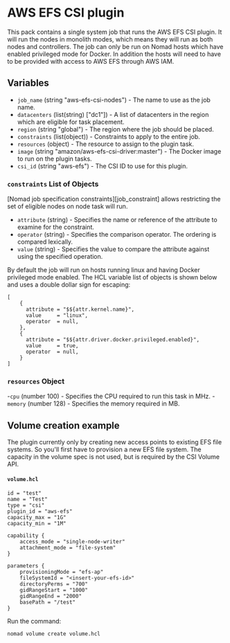 # AWS EFS CSI plugin

This pack contains a single system job that runs the AWS EFS CSI plugin. It will run the nodes in
monolith modes, which means they will run as both nodes and controllers. The job can only be run
on Nomad hosts which have enabled privileged mode for Docker. In addition the hosts will need to have to
be provided with access to AWS EFS through AWS IAM.

## Variables

- `job_name` (string "aws-efs-csi-nodes") - The name to use as the job name.
- `datacenters` (list(string) ["dc1"]) - A list of datacenters in the region which are eligible for
  task placement.
- `region` (string "global") - The region where the job should be placed.
- `constraints` (list(object)) - Constraints to apply to the entire job.
- `resources` (object) - The resource to assign to the plugin task.
- `image` (string "amazon/aws-efs-csi-driver:master") - The Docker image to run on the plugin tasks. 
- `csi_id` (string "aws-efs") - The CSI ID to use for this plugin.

### `constraints` List of Objects

[Nomad job specification constraints][job_constraint] allows restricting the set of eligible nodes
on node task will run.

- `attribute` (string) - Specifies the name or reference of the attribute to examine for the
  constraint.
- `operator` (string) - Specifies the comparison operator. The ordering is compared lexically.
- `value` (string) - Specifies the value to compare the attribute against using the specified
  operation.

By default the job will run on hosts running linux and having Docker privileged mode enabled. The HCL
variable list of objects is shown below and uses a double dollar sign for escaping:
```hcl
[
    {
      attribute = "$${attr.kernel.name}",
      value     = "linux",
      operator  = null,
    }, 
    {
      attribute = "$${attr.driver.docker.privileged.enabled}",
      value     = true,
      operator  = null,
    }
]
```

### `resources` Object

-`cpu` (number 100) - Specifies the CPU required to run this task in MHz.
-`memory` (number 128) - Specifies the memory required in MB.


## Volume creation example
The plugin currently only by creating new access points to existing EFS file systems. So you'll first have 
to provision a new EFS file system. The capacity in the volume spec is not used, but is required by the 
CSI Volume API. 

#### **`volume.hcl`**
```hcl
id = "test"
name = "Test"
type = "csi"
plugin_id = "aws-efs"
capacity_max = "1G"
capacity_min = "1M"

capability {
	access_mode = "single-node-writer"
	attachment_mode = "file-system"
}

parameters {
	provisioningMode = "efs-ap"
	fileSystemId = "<insert-your-efs-id>"
	directoryPerms = "700"
	gidRangeStart = "1000"
	gidRangeEnd = "2000"
	basePath = "/test"
}
```
Run the command:
```sh
nomad volume create volume.hcl
```
